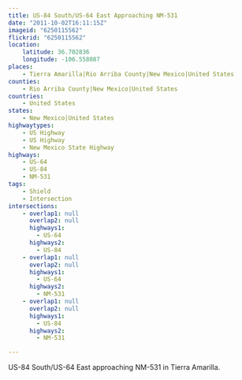 ```yaml
---
title: US-84 South/US-64 East Approaching NM-531
date: "2011-10-02T16:11:15Z"
imageid: "6250115562"
flickrid: "6250115562"
location:
    latitude: 36.702836
    longitude: -106.558087
places:
    - Tierra Amarilla|Rio Arriba County|New Mexico|United States
counties:
    - Rio Arriba County|New Mexico|United States
countries:
    - United States
states:
    - New Mexico|United States
highwaytypes:
    - US Highway
    - US Highway
    - New Mexico State Highway
highways:
    - US-64
    - US-84
    - NM-531
tags:
    - Shield
    - Intersection
intersections:
    - overlap1: null
      overlap2: null
      highways1:
        - US-64
      highways2:
        - US-84
    - overlap1: null
      overlap2: null
      highways1:
        - US-64
      highways2:
        - NM-531
    - overlap1: null
      overlap2: null
      highways1:
        - US-84
      highways2:
        - NM-531

---
```

US-84 South/US-64 East approaching NM-531 in Tierra Amarilla.